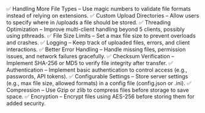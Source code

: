 ✅ Handling More File Types – Use magic numbers to validate file formats instead of relying on extensions.
✅ Custom Upload Directories – Allow users to specify where in /uploads a file should be stored.
✅ Threading Optimization – Improve multi-client handling beyond 5 clients, possibly using pthreads.
✅ File Size Limits – Set a max file size to prevent overloads and crashes.
✅ Logging – Keep track of uploaded files, errors, and client interactions.
✅ Better Error Handling – Handle missing files, permission issues, and network failures gracefully.
✅ Checksum Verification – Implement SHA-256 or MD5 to verify file integrity after transfer.
✅ Authentication – Implement basic authentication to control access (e.g., passwords, API tokens).
✅ Configurable Settings – Store server settings (e.g., max file size, allowed formats) in a config file (config.json or .ini).
✅ Compression – Use Gzip or zlib to compress files before storage to save space.
✅ Encryption – Encrypt files using AES-256 before storing them for added security.
